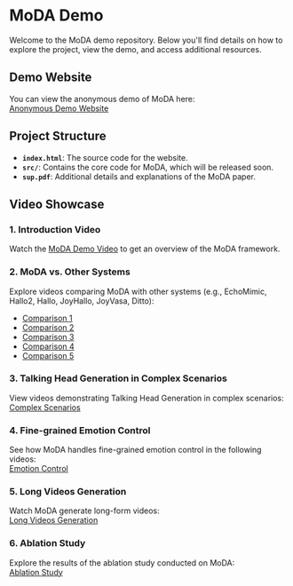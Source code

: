 # MoDA Demo

Welcome to the MoDA demo repository. Below you'll find details on how to explore the project, view the demo, and access additional resources.

## Demo Website

You can view the anonymous demo of MoDA here:  
[Anonymous Demo Website](https://hjadbajkdba.github.io/moda.github.io/)

## Project Structure

- **`index.html`**: The source code for the website.
- **`src/`**: Contains the core code for MoDA, which will be released soon.
- **`sup.pdf`**: Additional details and explanations of the MoDA paper.

## Video Showcase

### 1. Introduction Video
Watch the [MoDA Demo Video](moda/moda.mp4) to get an overview of the MoDA framework.

### 2. MoDA vs. Other Systems
Explore videos comparing MoDA with other systems (e.g., EchoMimic, Hallo2, Hallo, JoyHallo, JoyVasa, Ditto):
- [Comparison 1](moda/compara)
- [Comparison 2](moda/compara2)
- [Comparison 3](moda/compara3)
- [Comparison 4](moda/compara4)
- [Comparison 5](moda/compara5)

### 3. Talking Head Generation in Complex Scenarios
View videos demonstrating Talking Head Generation in complex scenarios:  
[Complex Scenarios](moda/Complex%20Scenarios/)

### 4. Fine-grained Emotion Control
See how MoDA handles fine-grained emotion control in the following videos:  
[Emotion Control](moda/Emotion%20Control)

### 5. Long Videos Generation
Watch MoDA generate long-form videos:  
[Long Videos Generation](moda/Long%20Videos%20Generation)

### 6. Ablation Study
Explore the results of the ablation study conducted on MoDA:  
[Ablation Study](moda/Ablation%20Study)
